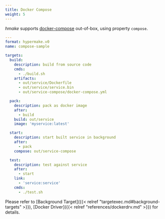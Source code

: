 ```yaml
---
title: Docker Compose
weight: 5
---
```


_hmake_ supports [docker-compose](https://docs.docker.com/compose/overview/)
out-of-box, using property `compose`.

```yaml
---
format: hypermake.v0
name: compose-sample

targets:
  build:
    description: build from source code
    cmds:
      - ./build.sh
    artifacts:
      - out/service/Dockerfile
      - out/service/service.bin
      - out/service-compose/docker-compose.yml

  pack:
    description: pack as docker image
    after:
      - build
    build: out/service
    image: 'myservice:latest'

  start:
    description: start built service in background
    after:
      - pack
    compose: out/service-compose

  test:
    description: test against service
    after:
      - start
    link:
      - 'service:service'
    cmds:
      - ./test.sh
```

Please refer to [Background Target]({{< relref "targetexec.md#background-targets" >}}), [Docker Driver]({{< relref "references/dockerdrv.md" >}}) for details.
